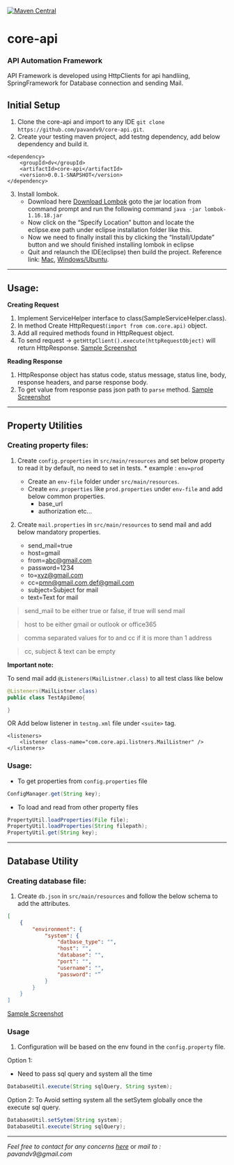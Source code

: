 [![Maven Central](https://maven-badges.herokuapp.com/maven-central/com.github.pavandv9/core-api/badge.svg)](https://maven-badges.herokuapp.com/maven-central/com.github.pavandv9/core-api)

# core-api
### API Automation Framework
API Framework is developed using HttpClients for api handliing, SpringFramework for Database connection and sending Mail.

## Initial Setup
1. Clone the core-api and import to any IDE `git clone https://github.com/pavandv9/core-api.git`.
2. Create your testing maven project, add testng dependency, add below dependency and build it.
``` maven
<dependency>
	<groupId>dv</groupId>
	<artifactId>core-api</artifactId>
	<version>0.0.1-SNAPSHOT</version>
</dependency>
```
3. Install lombok.
	* Download here [Download Lombok](https://projectlombok.org/downloads/lombok.jar) goto the jar location from command prompt and run the following command 	`java -jar lombok-1.16.18.jar`
	* Now click on the “Specify Location” button and locate the eclipse.exe path under eclipse installation folder like this.
	* Now we need to finally install this by clicking the “Install/Update” button and we should finished installing lombok in eclipse
	* Quit and relaunch the IDE(eclipse) then build the project.
	Reference link: [Mac](https://nawaman.net/blog/2017-11-05), [Windows/Ubuntu](https://howtodoinjava.com/automation/lombok-eclipse-installation-examples/).
***

## Usage:
**Creating Request**
1. Implement ServiceHelper interface to class(SampleServiceHelper.class).
2. In method Create HttpRequest`(import from com.core.api)` object.
3. Add all required methods found in HttpRequest object.
4. To send request → `getHttpClient().execute(httpRequestObject)` will return HttpResponse.
[Sample Screenshot](https://drive.google.com/open?id=1PY5yg7bwNzuzwg73CKLSeg7FtzFZuHHH)

**Reading Response**
1. HttpResponse object has status code, status message, status line, body, response headers, and parse response body.
2. To get value from response pass json path to `parse` method.
[Sample Screenshot](https://drive.google.com/open?id=1lbIPr9wE-4bEDfbS-Fq1cSRNlwdq1JP8)

***

## Property Utilities
### Creating property files:
1. Create `config.properties` in `src/main/resources` and set below property to read it by default, no need to set in tests.
		* example : `env=prod`
	* Create an `env-file` folder under `src/main/resources`.
	* Create `env.properties` like `prod.properties` under `env-file` and add below common properties.
		* base_url
		* authorization etc...

2. Create `mail.properties` in `src/main/resources` to send mail and add below mandatory properties.
	* send_mail=true
	* host=gmail
	* from=abc@gmail.com
	* password=1234
	* to=xyz@gmail.com
	* cc=pmn@gmail.com,def@gmail.com
	* subject=Subject for mail
	* text=Text for mail

> send_mail to be either true or false, if true will send mail

> host to be either gmail or outlook or office365

> comma separated values for to and cc if it is more than 1 address

> cc, subject & text can be empty 

**Important note:** 

To send mail add `@Listeners(MailListner.class)` to all test class like below
``` java
@Listeners(MailListner.class)
public class TestApiDemo{

}
```
OR
Add below listener in `testng.xml` file under `<suite>` tag.
	
``` maven
<listeners>
	<listener class-name="com.core.api.listners.MailListner" />
</listeners>
```

### Usage:
* To get properties from `config.properties` file 
``` java
ConfigManager.get(String key);
```

* To load and read from other property files 
``` java
PropertyUtil.loadProperties(File file);
PropertyUtil.loadProperties(String filepath);
PropertyUtil.get(String key);
```


***

## Database Utility
### Creating database file:
1. Create `db.json` in `src/main/resources` and follow the below schema to add the attributes.
``` json
[
	{
		"environment": {
			"system": {
				"datbase_type": "",
				"host": "",
				"database": "",
				"port": "",
				"username": "",
				"password": "”
			}
		}
	}
]
```
[Sample Screenshot](https://drive.google.com/file/d/1yiNu5qCWC8YjrbxbRhoBuNP2bUMg6PAA/view?usp=sharing)

### Usage
1. Configuration will be based on the env found in the `config.property` file. 

Option 1:
* Need to pass sql query and system all the time 
```java
DatabaseUtil.execute(String sqlQuery, String system);
```


Option 2:
To Avoid setting system all the setSytem globally once the execute sql query.
``` java
DatabaseUtil.setSytem(String system);
DatabaseUtil.execute(String sqlQuery);
```

***
_Feel free to contact for any concerns [here](https://docs.google.com/forms/d/e/1FAIpQLSetfdBIBUXuDFQQ8hn0cmVgqontNmsYTA6sS13YGXmG6ATVUg/viewform)_ or
_mail to : pavandv9@gmail.com_
